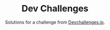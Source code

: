 <h1 align="center">Dev Challenges</h1>

<div align="center">
   Solutions for a challenge from  <a href="http://devchallenges.io" target="_blank">Devchallenges.io</a>.
</div>